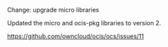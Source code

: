 Change: upgrade micro libraries

Updated the micro and ocis-pkg libraries to version 2.

https://github.com/owncloud/ocis/ocs/issues/11
